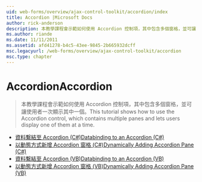 ```yaml
---
uid: web-forms/overview/ajax-control-toolkit/accordion/index
title: Accordion |Microsoft Docs
author: rick-anderson
description: 本教學課程會示範如何使用 Accordion 控制項，其中包含多個窗格，並可讓使用者一次顯示其中一個。
ms.author: riande
ms.date: 11/11/2011
ms.assetid: afd41278-b4c5-43ee-9845-2b665932dcff
msc.legacyurl: /web-forms/overview/ajax-control-toolkit/accordion
msc.type: chapter
---
```

<a name="accordion"></a><span data-ttu-id="f05b1-103">Accordion</span><span class="sxs-lookup"><span data-stu-id="f05b1-103">Accordion</span></span>
====================
> <span data-ttu-id="f05b1-104">本教學課程會示範如何使用 Accordion 控制項，其中包含多個窗格，並可讓使用者一次顯示其中一個。</span><span class="sxs-lookup"><span data-stu-id="f05b1-104">This tutorial shows how to use the Accordion control, which contains multiple panes and lets users display one of them at a time.</span></span>


- [<span data-ttu-id="f05b1-105">資料繫結至 Accordion (C#)</span><span class="sxs-lookup"><span data-stu-id="f05b1-105">Databinding to an Accordion (C#)</span></span>](databinding-to-an-accordion-cs.md)
- [<span data-ttu-id="f05b1-106">以動態方式新增 Accordion 窗格 (C#)</span><span class="sxs-lookup"><span data-stu-id="f05b1-106">Dynamically Adding Accordion Pane (C#)</span></span>](dynamically-adding-an-accordion-pane-cs.md)
- [<span data-ttu-id="f05b1-107">資料繫結至 Accordion (VB)</span><span class="sxs-lookup"><span data-stu-id="f05b1-107">Databinding to an Accordion (VB)</span></span>](databinding-to-an-accordion-vb.md)
- [<span data-ttu-id="f05b1-108">以動態方式新增 Accordion 窗格 (VB)</span><span class="sxs-lookup"><span data-stu-id="f05b1-108">Dynamically Adding Accordion Pane (VB)</span></span>](dynamically-adding-an-accordion-pane-vb.md)
